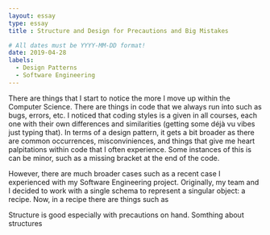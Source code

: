 ```yaml
---
layout: essay
type: essay
title : Structure and Design for Precautions and Big Mistakes

# All dates must be YYYY-MM-DD format!
date: 2019-04-28
labels:
  - Design Patterns
  - Software Engineering
---
```

	
There are things that I start to notice the more I move up within the Computer Science. There are things in code that we always run into such as bugs, errors, etc. I noticed that coding styles is a given in all courses, each one with their own differences and similarities (getting some déjà vu vibes just typing that). In terms of a design pattern, it gets a bit broader as there are common occurrences, misconviniences, and things that give me heart palpitations within code that I often experience. Some instances of this is can be minor, such as a missing bracket at the end of the code. 

However, there are much broader cases such as a recent case I experienced with my Software Engineering project. Originally, my team and I decided to work with a single schema to represent a singular object: a recipe. Now, in a recipe there are things such as

Structure is good especially with precautions on hand. Somthing about structures


